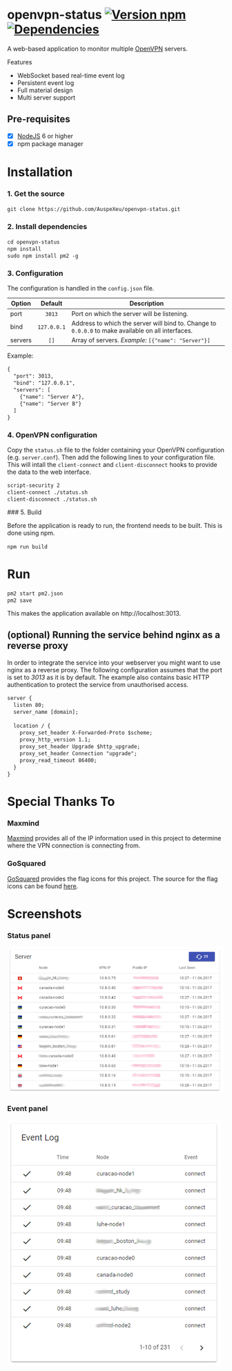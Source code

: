 # openvpn-status [![Version npm](https://img.shields.io/npm/v/openvpn-status.svg?style=flat-square)](https://www.npmjs.com/package/openvpn-status)[![Dependencies](https://img.shields.io/david/auspexeu/openvpn-status.svg?style=flat-square)](https://david-dm.org/auspexeu/openvpn-status)

A web-based application to monitor multiple [OpenVPN](https://openvpn.net/index.php/open-source/overview.html) servers.

Features
* WebSocket based real-time event log
* Persistent event log
* Full material design
* Multi server support

## Pre-requisites

- [x] [NodeJS](https://nodejs.org/en/download/package-manager/) 6 or higher
- [x] npm package manager

# Installation
### 1. Get the source

``git clone https://github.com/AuspeXeu/openvpn-status.git``

### 2. Install dependencies

```
cd openvpn-status
npm install
sudo npm install pm2 -g
```

### 3. Configuration

The configuration is handled in the ``config.json`` file.

| Option  | Default       | Description  |
| ------- |:-------------:| ------------ |
| port    | ``3013``      | Port on which the server will be listening. |
| bind    | ``127.0.0.1`` | Address to which the server will bind to. Change to ``0.0.0.0`` to make available on all interfaces. |
| servers | ``[]``        | Array of servers. _Example:_ ``[{"name": "Server"}]`` |

Example:
```
{
  "port": 3013,
  "bind": "127.0.0.1",
  "servers": [
    {"name": "Server A"},
    {"name": "Server B"}
  ]
}
```

### 4. OpenVPN configuration

Copy the `status.sh` file to the folder containing your OpenVPN configuration (e.g. `server.conf`). Then add the following lines to your configuration file. This will intall the `client-connect` and `client-disconnect` hooks to provide the data to the web interface.

```
script-security 2
client-connect ./status.sh
client-disconnect ./status.sh
```

### 5. Build

Before the application is ready to run, the frontend needs to be built. This is done using npm.

``npm run build``

# Run

```
pm2 start pm2.json
pm2 save
```

This makes the application available on http://localhost:3013.

## (optional) Running the service behind nginx as a reverse proxy

In order to integrate the service into your webserver you might want to use nginx as a reverse proxy. The following configuration assumes that the port is set to *3013* as it is by default. The example also contains basic HTTP authentication to protect the service from unauthorised access.

```
server {
  listen 80;
  server_name [domain];

  location / {
    proxy_set_header X-Forwarded-Proto $scheme;
    proxy_http_version 1.1;
    proxy_set_header Upgrade $http_upgrade;
    proxy_set_header Connection "upgrade";
    proxy_read_timeout 86400;
  }
}
```

# Special Thanks To

### Maxmind

[Maxmind](http://dev.maxmind.com/geoip/geoip2/geolite2/) provides all of the IP information used in this project to determine where the VPN connection is connecting from.

### GoSquared

[GoSquared](https://www.gosquared.com) provides the flag icons for this project. The source for the flag icons can be found [here](https://www.gosquared.com/resources/flag-icons/).

# Screenshots

### Status panel
![Status panel](https://raw.githubusercontent.com/AuspeXeu/openvpn-status/master/screen1.png)

### Event panel
![Event panel](https://raw.githubusercontent.com/AuspeXeu/openvpn-status/master/screen2.png)
